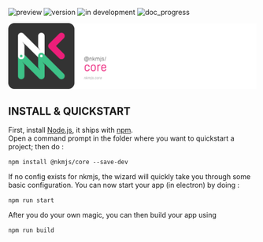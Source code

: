 ![preview](https://img.shields.io/badge/-alpha-3ec188.svg)
![version](https://img.shields.io/badge/dynamic/json?color=ed1e79&label=version&query=version&url=https://github.com/Nebukam/nkmjs/raw/main/packages/nkmjs-core/package.json)
![in development](https://img.shields.io/badge/license-MIT-black.svg)
![doc_progress](https://img.shields.io/badge/dynamic/json?color=282725&label=documentation%20coverage&query=documentation_progress&url=https://github.com/Nebukam/nkmjs/raw/main/packages/nkmjs-core-dev/metadata.json)

![NKMjs][logo]

## **INSTALL & QUICKSTART**

First, install [Node.js](https://nodejs.org/en/), it ships with [npm](https://www.npmjs.com/).  
Open a command prompt in the folder where you want to quickstart a project; then do :

<pre class="prettyprint" data-title="Install nkmjs-core"><code>npm install @nkmjs/core --save-dev</code></pre>

If no config exists for nkmjs, the wizard will quickly take you through some basic configuration.
You can now start your app (in electron) by doing :

<pre class="prettyprint" data-title="Launch nkmjs-core"><code>npm run start</code></pre>

After you do your own magic, you can then build your app using

<pre class="prettyprint" data-title="Build nkmjs-core app"><code>npm run build</code></pre>









[logo]: https://github.com/Nebukam/nkmjs/raw/main/packages/nkmjs-core/bin/logo.png "nkmjs-logo"